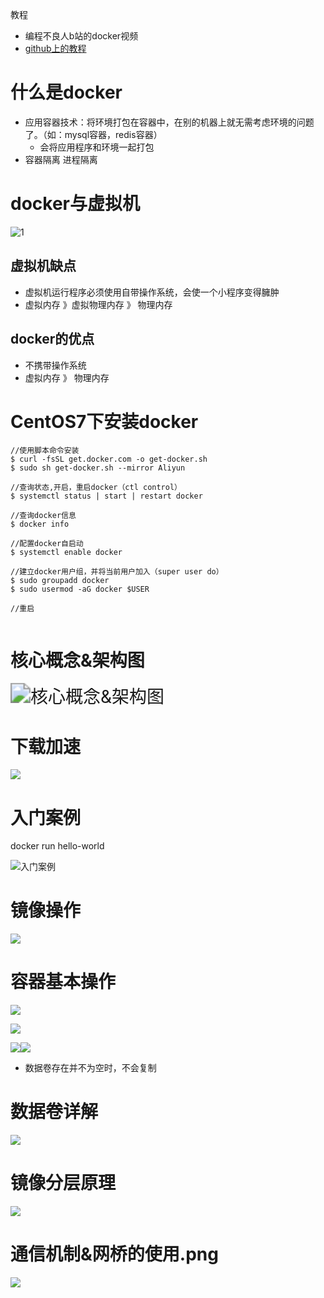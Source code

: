 教程

- 编程不良人b站的docker视频
- [github上的教程](https://github.com/yeasy/docker_practice/blob/master/install/centos.md)

# 什么是docker

- 应用容器技术：将环境打包在容器中，在别的机器上就无需考虑环境的问题了。（如：mysql容器，redis容器）
  - 会将应用程序和环境一起打包
- 容器隔离 进程隔离

# docker与虚拟机

![1](img\docker与虚拟机.png)

## 虚拟机缺点

- 虚拟机运行程序必须使用自带操作系统，会使一个小程序变得臃肿
- 虚拟内存 》虚拟物理内存 》 物理内存

## docker的优点

- 不携带操作系统
- 虚拟内存 》 物理内存

# CentOS7下安装docker

```shell
//使用脚本命令安装
$ curl -fsSL get.docker.com -o get-docker.sh
$ sudo sh get-docker.sh --mirror Aliyun

//查询状态,开启，重启docker（ctl control）
$ systemctl status | start | restart docker

//查询docker信息
$ docker info

//配置docker自启动
$ systemctl enable docker

//建立docker用户组，并将当前用户加入（super user do）
$ sudo groupadd docker
$ sudo usermod -aG docker $USER

//重启


```

# 核心概念&架构图

<img src="img/核心概念&架构图.jpg" alt="核心概念&架构图" style="zoom: 200%;" />

# 下载加速





![](img/下载加速.jpg)

# 入门案例

docker run hello-world

![入门案例](img/入门案例.jpg)



# 镜像操作

![](img/镜像操作.jpg)



# 容器基本操作

![](img/容器基本操作1.jpg)

![](img/容器基本操作2.jpg)

![](img/容器的基本操作3.jpg)<img src="img/容器的基本操作4.jpg" style="zoom:100%;" />

- 数据卷存在并不为空时，不会复制

# 数据卷详解

![](img/数据卷详解.png)

# 镜像分层原理

![](img/镜像分层原理.jpg)

# 通信机制&网桥的使用.png

![](img/通信机制&网桥的使用.png)

